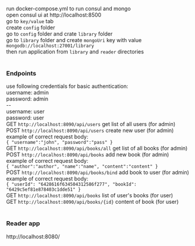 run docker-compose.yml to run consul and mongo <br>
open consul ui at http://localhost:8500 <br>
go to `key/value` tab <br>
create `config` folder <br>
go to `config` folder and crate `library` folder <br>
go to `library` folder and create `mongoUri` key with value `mongodb://localhost:27001/library` <br>
then run application from `library` and `reader` directories <br>
<br>
### Endpoints<br>
use following credentials for basic authentication:<br>
username: admin<br>
password: admin<br>
--<br>
username: user<br>
password: user<br>
GET `http://localhost:8090/api/users` get list of all users (for admin)<br>
POST `http://localhost:8090/api/users` create new user (for admin) <br>
example of correct request body: <br>
`{
"username":"john",
"password":"pass"
}` <br>
GET `http://localhost:8090/api/books/all` get list of all books (for admin) <br>
POST `http://localhost:8090/api/books` add new book (for admin) <br>
example of correct request body: <br>
`{
"author":"author",
"name":"name",
"content":"content"
}` <br>
POST `http://localhost:8090/api/books/bind` add book to user (for admin) <br>
example of correct request body: <br>
`{
"userId": "6428616f634504312586f277",
"bookId": "6429c5ef81e878403c1dde51"
}` <br>
GET `http://localhost:8090/api/books` list of user's books (for user) <br>
GET `http://localhost:8090/api/books/{id}` content of book (for user) <br>
<br>
### Reader app<br>
http://localhost:8080/ <br>

